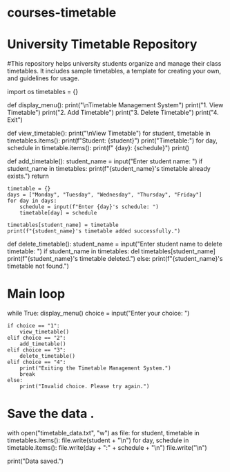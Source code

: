 # courses-timetable
# University Timetable Repository
#This repository helps university students organize and manage their class timetables. It includes sample timetables, a template for creating your own, and guidelines for usage.

import os
timetables = {}

def display_menu():
    print("\nTimetable Management System")
    print("1. View Timetable")
    print("2. Add Timetable")
    print("3. Delete Timetable")
    print("4. Exit")

def view_timetable():
    print("\nView Timetable")
    for student, timetable in timetables.items():
        print(f"Student: {student}")
        print("Timetable:")
        for day, schedule in timetable.items():
            print(f"  {day}: {schedule}")
        print()

def add_timetable():
    student_name = input("Enter student name: ")
    if student_name in timetables:
        print(f"{student_name}'s timetable already exists.")
        return

    timetable = {}
    days = ["Monday", "Tuesday", "Wednesday", "Thursday", "Friday"]
    for day in days:
        schedule = input(f"Enter {day}'s schedule: ")
        timetable[day] = schedule

    timetables[student_name] = timetable
    print(f"{student_name}'s timetable added successfully.")

def delete_timetable():
    student_name = input("Enter student name to delete timetable: ")
    if student_name in timetables:
        del timetables[student_name]
        print(f"{student_name}'s timetable deleted.")
    else:
        print(f"{student_name}'s timetable not found.")

# Main loop
while True:
    display_menu()
    choice = input("Enter your choice: ")

    if choice == "1":
        view_timetable()
    elif choice == "2":
        add_timetable()
    elif choice == "3":
        delete_timetable()
    elif choice == "4":
        print("Exiting the Timetable Management System.")
        break
    else:
        print("Invalid choice. Please try again.")

# Save the data .
with open("timetable_data.txt", "w") as file:
    for student, timetable in timetables.items():
        file.write(student + "\n")
        for day, schedule in timetable.items():
            file.write(day + ":" + schedule + "\n")
        file.write("\n")

print("Data saved.")
